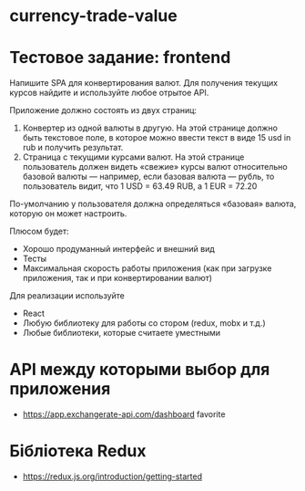 # currency-trade-value


# Тестовое задание: frontend

Напишите SPA для конвертирования валют. Для получения текущих курсов найдите и используйте любое отрытое API.

Приложение должно состоять из двух страниц:

  1. Конвертер из одной валюты в другую. На этой странице должно быть текстовое поле, в которое можно ввести текст в виде 15 usd in rub и получить результат.
  2. Страница с текущими курсами валют. На этой странице пользователь должен видеть «свежие» курсы валют относительно базовой валюты — например, если базовая валюта — рубль, то пользователь видит, что 1 USD = 63.49 RUB, а 1 EUR = 72.20

По-умолчанию у пользователя должна определяться «базовая» валюта, которую он может настроить.

Плюсом будет:
* Хорошо продуманный интерфейс и внешний вид
* Тесты
* Максимальная скорость работы приложения (как при загрузке приложения, так и при конвертировании валют)

Для реализации используйте
* React
* Любую библиотеку для работы со стором (redux, mobx и т.д.)
* Любые библиотеки, которые считаете уместными

# API между которыми выбор для приложения
* https://app.exchangerate-api.com/dashboard   favorite

# Бібліотека Redux
* https://redux.js.org/introduction/getting-started
